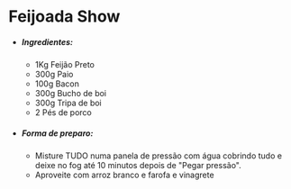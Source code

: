# Feijoada Show

- ##### Ingredientes:

  - 1Kg Feijão Preto
  - 300g Paio
  - 100g Bacon
  - 300g Bucho de boi
  - 300g Tripa de boi
  - 2 Pés de porco



- ##### Forma de preparo:

  - Misture TUDO numa panela de pressão com água cobrindo tudo e deixe no fog até 10 minutos depois de "Pegar pressão".
  - Aproveite com arroz branco e farofa e vinagrete

